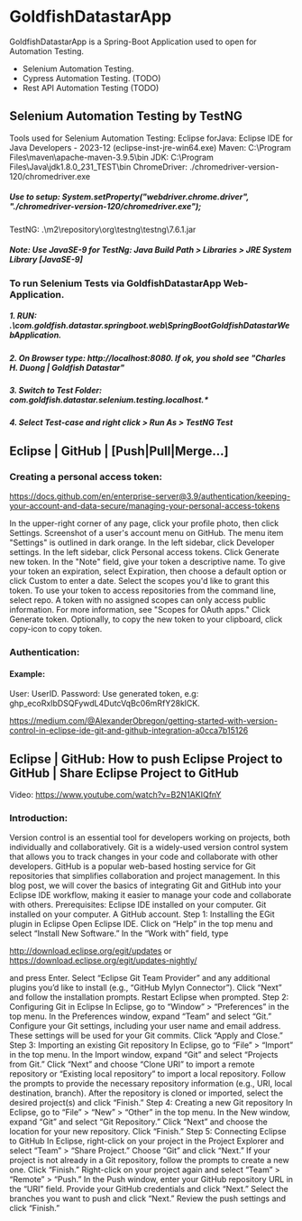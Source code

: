 # GoldfishDatastarApp

GoldfishDatastarApp is a Spring-Boot Application used to open for Automation Testing.
- Selenium Automation Testing.
- Cypress Automation Testing. (TODO)
- Rest API Automation Testing (TODO)

## Selenium Automation Testing by TestNG

Tools used for Selenium Automation Testing:
Eclipse forJava: Eclipse IDE for Java Developers - 2023-12 (eclipse-inst-jre-win64.exe)
Maven: C:\Program Files\maven\apache-maven-3.9.5\bin
JDK: C:\Program Files\Java\jdk1.8.0_231_TEST\bin
ChromeDriver: ./chromedriver-version-120/chromedriver.exe
##### Use to setup: System.setProperty("webdriver.chrome.driver", "./chromedriver-version-120/chromedriver.exe");
TestNG: .\m2\repository\org\testng\testng\7.6.1.jar
##### Note: Use JavaSE-9 for TestNg: Java Build Path > Libraries > JRE System Library [JavaSE-9]


### To run Selenium Tests via GoldfishDatastarApp Web-Application.
##### 1. RUN: .\com.goldfish.datastar.springboot.web\SpringBootGoldfishDatastarWebApplication.
##### 2. On Browser type: http://localhost:8080. If ok, you shold see "Charles H. Duong | Goldfish Datastar"
##### 3. Switch to Test Folder: com.goldfish.datastar.selenium.testing.localhost.*
##### 4. Select Test-case and right click > Run As > TestNG Test


## Eclipse | GitHub | [Push|Pull|Merge...]

### Creating a personal access token:

https://docs.github.com/en/enterprise-server@3.9/authentication/keeping-your-account-and-data-secure/managing-your-personal-access-tokens

In the upper-right corner of any page, click your profile photo, then click Settings.
Screenshot of a user's account menu on GitHub. The menu item "Settings" is outlined in dark orange.
In the left sidebar, click  Developer settings.
In the left sidebar, click Personal access tokens.
Click Generate new token.
In the "Note" field, give your token a descriptive name.
To give your token an expiration, select Expiration, then choose a default option or click Custom to enter a date.
Select the scopes you'd like to grant this token. To use your token to access repositories from the command line, select repo. A token with no assigned scopes can only access public information. For more information, see "Scopes for OAuth apps."
Click Generate token.
Optionally, to copy the new token to your clipboard, click copy-icon to copy token.

### Authentication:
#### Example: 
User: UserID.
Password: Use generated token, e.g: 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.

https://medium.com/@AlexanderObregon/getting-started-with-version-control-in-eclipse-ide-git-and-github-integration-a0cca7b15126

## Eclipse | GitHub: How to push Eclipse Project to GitHub | Share Eclipse Project to GitHub
Video: https://www.youtube.com/watch?v=B2N1AKIQfnY

### Introduction:
Version control is an essential tool for developers working on projects, both individually and collaboratively. Git is a widely-used version control system that allows you to track changes in your code and collaborate with other developers. GitHub is a popular web-based hosting service for Git repositories that simplifies collaboration and project management.
In this blog post, we will cover the basics of integrating Git and GitHub into your Eclipse IDE workflow, making it easier to manage your code and collaborate with others.
Prerequisites:
Eclipse IDE installed on your computer.
Git installed on your computer.
A GitHub account.
Step 1: Installing the EGit plugin in Eclipse
Open Eclipse IDE.
Click on “Help” in the top menu and select “Install New Software.”
In the “Work with” field, type 

http://download.eclipse.org/egit/updates 
or 
https://download.eclipse.org/egit/updates-nightly/

and press Enter.
Select “Eclipse Git Team Provider” and any additional plugins you’d like to install (e.g., “GitHub Mylyn Connector”).
Click “Next” and follow the installation prompts.
Restart Eclipse when prompted.
Step 2: Configuring Git in Eclipse
In Eclipse, go to “Window” > “Preferences” in the top menu.
In the Preferences window, expand “Team” and select “Git.”
Configure your Git settings, including your user name and email address. These settings will be used for your Git commits.
Click “Apply and Close.”
Step 3: Importing an existing Git repository
In Eclipse, go to “File” > “Import” in the top menu.
In the Import window, expand “Git” and select “Projects from Git.”
Click “Next” and choose “Clone URI” to import a remote repository or “Existing local repository” to import a local repository.
Follow the prompts to provide the necessary repository information (e.g., URI, local destination, branch).
After the repository is cloned or imported, select the desired project(s) and click “Finish.”
Step 4: Creating a new Git repository
In Eclipse, go to “File” > “New” > “Other” in the top menu.
In the New window, expand “Git” and select “Git Repository.”
Click “Next” and choose the location for your new repository.
Click “Finish.”
Step 5: Connecting Eclipse to GitHub
In Eclipse, right-click on your project in the Project Explorer and select “Team” > “Share Project.”
Choose “Git” and click “Next.”
If your project is not already in a Git repository, follow the prompts to create a new one.
Click “Finish.”
Right-click on your project again and select “Team” > “Remote” > “Push.”
In the Push window, enter your GitHub repository URL in the “URI” field.
Provide your GitHub credentials and click “Next.”
Select the branches you want to push and click “Next.”
Review the push settings and click “Finish.”

